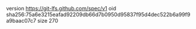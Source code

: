 version https://git-lfs.github.com/spec/v1
oid sha256:75a6e3215eafad92209db66d7b0950d95837f95d4dec522b6a99f9a9baac07c7
size 270
